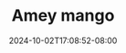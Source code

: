 --- 
title: "Amey mango"
description: "video   Amey mango terbaru    "
date: 2024-10-02T17:08:52-08:00
file_code: "itr7mngyt2lu"
draft: false
cover: "qx55b7uazuojxujb.jpg"
tags: ["Amey", "mango", "bokep-indo", "bokep-viral", "bokep-ig"]
length: 1291
fld_id: "1483135"
foldername: "Amey"
categories: ["Amey"]
views: 0
---